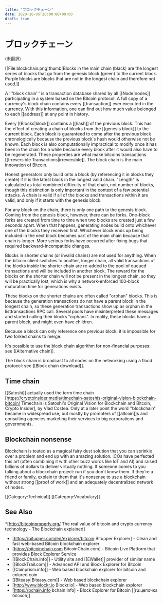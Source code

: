 ```yaml
---
title: "ブロックチェーン"
date: 2020-10-06T20:00:08+09:00
draft: true
---
```


# ブロックチェーン
(未翻訳)

[[File:blockchain.png|thumb|Blocks in the main chain (black) are the longest series of blocks that go from the genesis block (green) to the current block. Purple blocks are blocks that are not in the longest chain and therefore not used.]]

A '''block chain''' is a transaction database shared by all [[Node|nodes]] participating in a system based on the Bitcoin protocol.  A full copy of a currency's block chain contains every [[transaction]] ever executed in the currency.  With this information, one can find out how much value belonged to each [[address]] at any point in history.

Every [[Blocks|block]] contains a [[hash]] of the previous block. This has the effect of creating a chain of blocks from the [[genesis block]] to the current block. Each block is guaranteed to come after the previous block chronologically because the previous block's hash would otherwise not be known. Each block is also computationally impractical to modify once it has been in the chain for a while because every block after it would also have to be regenerated. These properties are what make bitcoins transactions [[Irreversible Transactions|irreversible]]. The block chain is the main innovation of Bitcoin.

Honest generators only build onto a block (by referencing it in blocks they create) if it is the latest block in the longest valid chain. "Length" is calculated as total combined difficulty of that chain, not number of blocks, though this distinction is only important in the context of a few potential attacks. A chain is valid if all of the blocks and transactions within it are valid, and only if it starts with the genesis block.

For any block on the chain, there is only one path to the genesis block. Coming from the genesis block, however, there can be forks. One-block forks are created from time to time when two blocks are created just a few seconds apart. When that happens, generating nodes build onto whichever one of the blocks they received first. Whichever block ends up being included in the next block becomes part of the main chain because that chain is longer. More serious forks have occurred after fixing bugs that required backward-incompatible changes.

Blocks in shorter chains (or invalid chains) are not used for anything. When the bitcoin client switches to another, longer chain, all valid transactions of the blocks inside the shorter chain are re-added to the pool of queued transactions and will be included in another block. The reward for the blocks on the shorter chain will not be present in the longest chain, so they will be practically lost, which is why a network-enforced 100-block maturation time for generations exists.

These blocks on the shorter chains are often called "orphan" blocks.  This is because the generation transactions do not have a parent block in the longest chain, so these generation transactions show up as orphan in the listtransactions RPC call.  Several pools have misinterpreted these messages and started calling their blocks "orphans".  In reality, these blocks have a parent block, and might even have children.

Because a block can only reference one previous block, it is impossible for two forked chains to merge.

It's possible to use the block chain algorithm for non-financial purposes: see [[Alternative chain]].

The block chain is broadcast to all nodes on the networking using a flood protocol: see [[Block chain download]].

## Time chain

[[Satoshi]] actually used the term time chain <ref>[https://cryptoinsider.media/timechain-satoshis-original-vision-blockchain-bitcoin/ Timechain is Satoshi's Original Vision for Blockchain and Bitcoin, Crypto Insider], by Vlad Costea</ref>.  Only at a later point the word ''blockchain'' became in widespread use, but mostly by promoters of [[altcoin]]s and consulting agencies marketing their services to big corporations and governments.

## Blockchain nonsense

Blockchain is touted as a magical fairy dust solution that you can sprinkle over a problem and end up with an amazing solution. ICOs have perfected this art (often combining it with other buzz words like IoT and AI) and raised billions of dollars to deliver virtually nothing.  If someone comes to you talking about a blockchain project: run if you don't know them. If they're a friend or family, explain to them that it's nonsense to use a blockchain without strong [[proof of work]] and an adequately decentralized network of nodes.  <!-- feel free to rewrite this, just wanted to put something here to work with -->


[[Category:Technical]]
[[Category:Vocabulary]]

## See Also
*[http://bitcoinproperly.org/ The real value of bitcoin and crypto currency technology - The Blockchain explained]

* [https://bitupper.com/en/explorer/bitcoin Bitupper Explorer] - Clean and fast web-based Bitcoin blockchain explorer
* [https://bitcoinchain.com BitcoinChain.com] - Bitcoin Live Platform that provides Block Explorer Service
* [[BlockChain.info]] - Utility site and [[EWallet]] provider of similar name
* [[BlockTrail.com]] - Advanced API and Block Explorer for Bitcoin
* [[Coinprism.info]] - Web based blockchain explorer for bitcoin and colored coin
* [[Biteasy|Biteasy.com]] - Web based blockchain explorer
* [http://www.blockr.io Blockr.io] - Web based blockchain explorer
* [https://bchain.info bchain.info] - Block Explorer for Bitcoin
[[ru:цепочка блоков]]
